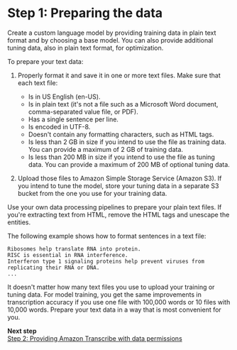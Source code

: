 # Step 1: Preparing the data<a name="prepare-training-data"></a>

Create a custom language model by providing training data in plain text format and by choosing a base model\. You can also provide additional tuning data, also in plain text format, for optimization\.

To prepare your text data:

1. Properly format it and save it in one or more text files\. Make sure that each text file:
   + Is in US English \(en\-US\)\.
   + Is in plain text \(it's not a file such as a Microsoft Word document, comma\-separated value file, or PDF\)\.
   + Has a single sentence per line\.
   + Is encoded in UTF\-8\.
   + Doesn't contain any formatting characters, such as HTML tags\.
   + Is less than 2 GB in size if you intend to use the file as training data\. You can provide a maximum of 2 GB of training data\.
   + Is less than 200 MB in size if you intend to use the file as tuning data\. You can provide a maximum of 200 MB of optional tuning data\.

1. Upload those files to Amazon Simple Storage Service \(Amazon S3\)\. If you intend to tune the model, store your tuning data in a separate S3 bucket from the one you use for your training data\.

 Use your own data processing pipelines to prepare your plain text files\. If you're extracting text from HTML, remove the HTML tags and unescape the entities\. 

The following example shows how to format sentences in a text file:

```
Ribosomes help translate RNA into protein.
RISC is essential in RNA interference.
Interferon type 1 signaling proteins help prevent viruses from replicating their RNA or DNA.
...
```

It doesn't matter how many text files you use to upload your training or tuning data\. For model training, you get the same improvements in transcription accuracy if you use one file with 100,000 words or 10 files with 10,000 words\. Prepare your text data in a way that is most convenient for you\.

**Next step**  
[Step 2: Providing Amazon Transcribe with data permissions](training-data-permissions.md)